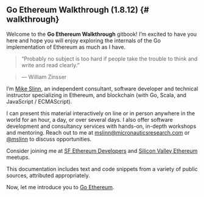 ## Go Ethereum Walkthrough \(1.8.12\) {# walkthrough}

Welcome to the **Go Ethereum Walkthrough** gitbook! I’m excited to have you here and hope you will enjoy exploring the internals of the Go implementation of Ethereum as much as I have.

> “Probably no subject is too hard if people take the trouble to think and write and read clearly.” 

> &mdash; William Zinsser

I’m [Mike Slinn](https://www.micronauticsresearch.com/#people), an independent consultant, software developer and technical instructor specializing in Ethereum, and blockchain \(with Go, Scala, and JavaScript / ECMAScript\).

I can present this material interactively on line or in person anywhere in the world for an hour, a day, or over several days. I also offer software development and consultancy services with hands-on, in-depth workshops and mentoring. Reach out to me at [mslinn@micronauticsresearch.com](mailto:mslinn@micronauticsresearch.com) or [@mslinn](https://twitter.com/mslinn) to discuss opportunities.

Consider joining me at [SF Ethereum Developers](https://www.meetup.com/SF-Ethereum-Developers/) and [Silicon Valley Ethereum](https://www.meetup.com/EthereumSiliconValley/) meetups.

This documentation includes text and code snippets from a variety of public sources, attributed appropriately.

Now, let me introduce you to [Go Ethereum](/overview.md).

